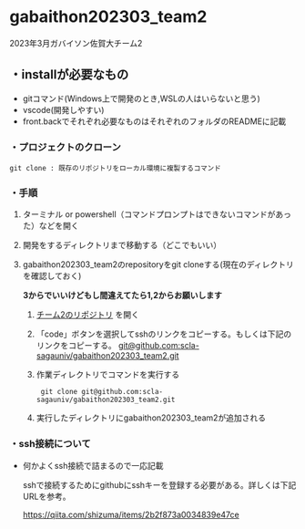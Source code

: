 # gabaithon202303_team2
2023年3月ガバイソン佐賀大チーム2

## ・installが必要なもの

- gitコマンド(Windows上で開発のとき,WSLの人はいらないと思う)
- vscode(開発しやすい)
- front.backでそれぞれ必要なものはそれぞれのフォルダのREADMEに記載

### ・プロジェクトのクローン
    git clone : 既存のリポジトリをローカル環境に複製するコマンド

### ・手順

1. ターミナル or powershell（コマンドプロンプトはできないコマンドがあった）などを開く
2. 開発をするディレクトリまで移動する（どこでもいい）
3. gabaithon202303_team2のrepositoryをgit cloneする(現在のディレクトリを確認しておく)

    **3からでいいけどもし間違えてたら1,2からお願いします**

   1. [チーム2のリポジトリ](https://github.com/scla-sagauniv/gabaithon202303_team2) を開く
   2. 「code」ボタンを選択してsshのリンクをコピーする。もしくは下記のリンクをコピーする。
   [git@github.com:scla-sagauniv/gabaithon202303_team2.git](git@github.com:scla-sagauniv/gabaithon202303_team2.git)
   3. 作業ディレクトリでコマンドを実行する

        ``` git clone git@github.com:scla-sagauniv/gabaithon202303_team2.git```
    4. 実行したディレクトリにgabaithon202303_team2が追加される

### ・ssh接続について

- 何かよくssh接続で詰まるので一応記載

    sshで接続するためにgithubにsshキーを登録する必要がある。詳しくは下記URLを参考。

     https://qiita.com/shizuma/items/2b2f873a0034839e47ce


